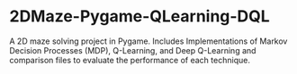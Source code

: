 # 2DMaze-Pygame-QLearning-DQL
A 2D maze solving project in Pygame. Includes Implementations of Markov Decision Processes (MDP), Q-Learning, and Deep Q-Learning and comparison files to evaluate the performance of each technique.
